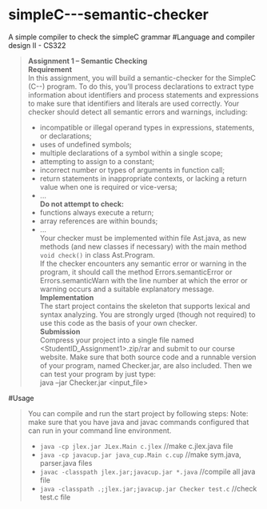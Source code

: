 # simpleC---semantic-checker
A simple compiler to check the simpleC grammar
#Language and compiler design II - CS322
> **Assignment 1  – Semantic Checking**  
> **Requirement**  
> In this assignment, you will build a semantic-checker for the SimpleC (C--) program. To do this, you’ll process declarations to extract type information about identifiers and process statements and expressions to make sure that identifiers and literals are used correctly. Your checker should detect all semantic errors and warnings, including:  
> - incompatible or illegal operand types in expressions, statements, or declarations;  
> - uses of undefined symbols;  
> - multiple declarations of a symbol within a single scope;  
> - attempting to assign to a constant;  
> - incorrect number or types of arguments in function call;  
> - return statements in inappropriate contexts, or lacking a return value when one is
required or vice-versa;  
> - ...  
> **Do not attempt to check:**
> - functions always execute a return;  
> - array references are within bounds;  
> - ...  
> Your checker must be implemented within file Ast.java, as new methods (and new classes if necessary) with the main method ```void check()``` in class Ast.Program.  
> If the checker encounters any semantic error or warning in the program, it should call the method Errors.semanticError or Errors.semanticWarn with the line number at which the error or warning occurs and a suitable explanatory message.  
> **Implementation**  
> The start project contains the skeleton that supports lexical and syntax analyzing. You are strongly urged (though not required) to use this code as the basis of your own checker.  
> **Submission**  
> Compress your project into a single file named <StudentID_Assignment1>.zip/rar and submit to our course website. Make sure that both source code and a runnable version of your program, named Checker.jar, are also included. Then we can test your program by just type:  
>      java –jar Checker.jar <input_file>  


#Usage
> You can compile and run the start project by following steps:
> Note: make sure that you have java and javac commands configured that can run in your command line environment.
> - ```java -cp jlex.jar JLex.Main c.jlex```  //make c.jlex.java file
> - ```java -cp javacup.jar java_cup.Main c.cup```  //make sym.java, parser.java files
> - ```javac -classpath jlex.jar;javacup.jar *.java```  //compile all java file
> - ```java -classpath .;jlex.jar;javacup.jar Checker test.c``` //check test.c file
